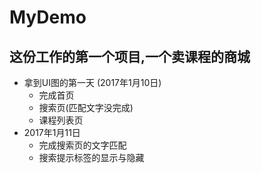 # MyDemo

## 这份工作的第一个项目,一个卖课程的商城

- 拿到UI图的第一天  (2017年1月10日)
    - 完成首页
    - 搜索页(匹配文字没完成)
    - 课程列表页
- 2017年1月11日 
    - 完成搜索页的文字匹配
    - 搜索提示标签的显示与隐藏